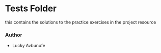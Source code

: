 # Tests Folder

this contains the solutions to the practice exercises in the project resource

### Author
* Lucky Avbunufe
